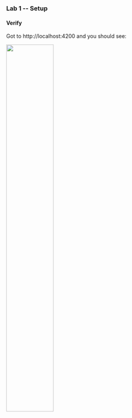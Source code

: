 ### Lab 1 -- Setup

#### Verify

Got to http://localhost:4200 and you should see:

<img src="resources/lab1-verification.png" width="50%"></img>
